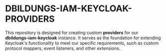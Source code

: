 # DBILDUNGS-IAM-KEYCLOAK-PROVIDERS

This repository is designed for creating custom **providers** for our **dbildungs-iam-keycloak** instance. It serves as the foundation for extending Keycloak's functionality to meet our specific requirements, such as custom protocol mappers, event listeners, and other extensions.